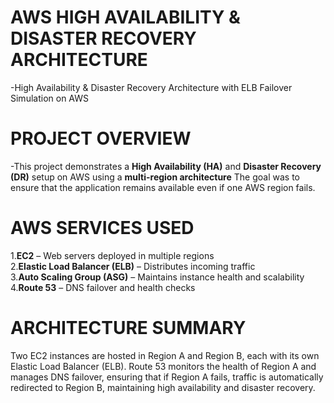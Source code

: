 # AWS HIGH AVAILABILITY & DISASTER RECOVERY ARCHITECTURE
  -High Availability & Disaster Recovery Architecture with ELB Failover Simulation on AWS
 

# PROJECT OVERVIEW
  -This project demonstrates a **High Availability (HA)** and **Disaster Recovery (DR)** setup on AWS using a **multi-region architecture**
  The goal was to ensure that the application remains available even if one AWS region fails. 


#  AWS SERVICES USED
  1.**EC2** – Web servers deployed in multiple regions  
  2.**Elastic Load Balancer (ELB)** – Distributes incoming traffic  
  3.**Auto Scaling Group (ASG)** – Maintains instance health and scalability  
  4.**Route 53** – DNS failover and health checks


# ARCHITECTURE SUMMARY
  Two EC2 instances are hosted in Region A and Region B, each with its own Elastic Load Balancer (ELB). Route 53 monitors the health of Region A and manages DNS failover, ensuring that if Region A fails, traffic is   automatically redirected to Region B, maintaining high availability and disaster recovery.
